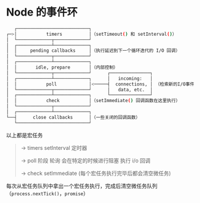 # Node 的事件环

```bash
   ┌───────────────────────────┐
┌─>│           timers          │（setTimeout() 和 setInterval()）
│  └─────────────┬─────────────┘
│  ┌─────────────┴─────────────┐
│  │     pending callbacks     │（执行延迟到下一个循环迭代的 I/O 回调）
│  └─────────────┬─────────────┘
│  ┌─────────────┴─────────────┐
│  │       idle, prepare       │（内部控制）
│  └─────────────┬─────────────┘      ┌───────────────┐
│  ┌─────────────┴─────────────┐      │   incoming:   │
│  │           poll            │<─────┤  connections, │ （检索新的I/O事件;执行与 I/O相关的回调）
│  └─────────────┬─────────────┘      │   data, etc.  │
│  ┌─────────────┴─────────────┐      └───────────────┘
│  │           check           │（setImmediate() 回调函数在这里执行）
│  └─────────────┬─────────────┘
│  ┌─────────────┴─────────────┐
└──┤      close callbacks      │（一些关闭的回调函数）
   └───────────────────────────┘

```

以上都是宏任务

> -> timers setInterval 定时器
>
> -> poll 阶段 轮询 会在特定的时候进行阻塞 执行 i/o 回调
>
> -> check setImmediate (每个宏任务执行完毕后都会清空微任务)

每次从宏任务队列中拿出一个宏任务执行，完成后清空微任务队列（`process.nextTick()`，`promise`）
